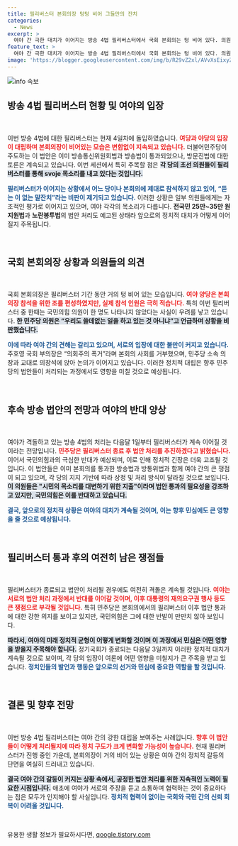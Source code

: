 ```yaml
---
title: 필리버스터 본회의장 텅텅 비어 그들만의 잔치
categories:
  - News
excerpt: >
  여야 간 극한 대치가 이어지는 방송 4법 필리버스터에서 국회 본회의는 텅 비어 있다. 의원들은 쓸데없는 일이라며 자조하는 가운데, 민주당과 국민의힘은 법안 처리를 두고 계속해서 충돌을 피할 수 없다. 다음 주 첫 단추가 될 필리버스터의 연속성을 예고한다.
feature_text: >
  여야 간 극한 대치가 이어지는 방송 4법 필리버스터에서 국회 본회의는 텅 비어 있다. 의원들은 쓸데없는 일이라며 자조하는 가운데, 민주당과 국민의힘은 법안 처리를 두고 계속해서 충돌을 피할 수 없다. 다음 주 첫 단추가 될 필리버스터의 연속성을 예고한다.
image: 'https://blogger.googleusercontent.com/img/b/R29vZ2xl/AVvXsEixyZcFfHzMRdzZMjFBmAUKJYCLCGyLL1o632UiGVXcaFdKo_bkvkuCioo0uUKlGfBVcT3P84aROyZIXSBEx3Aw5nCQ3pTgDom1WDC4m8eifvWiAmWEEVb4x6G_l8C0QH225ldMjyaFvpxGEBGNO37VmDTDMHGhJPq73UglMfDca1-0aw/s1600/blogspot.png'
---
```


<p><img src="https://blogger.googleusercontent.com/img/b/R29vZ2xl/AVvXsEixyZcFfHzMRdzZMjFBmAUKJYCLCGyLL1o632UiGVXcaFdKo_bkvkuCioo0uUKlGfBVcT3P84aROyZIXSBEx3Aw5nCQ3pTgDom1WDC4m8eifvWiAmWEEVb4x6G_l8C0QH225ldMjyaFvpxGEBGNO37VmDTDMHGhJPq73UglMfDca1-0aw/s1600/blogspot.png" alt="info 속보" /></p>

<h2 data-ke-size="size26">방송 4법 필리버스터 현황 및 여야의 입장</h2>

<p data-ke-size="size16">&nbsp;</p>

<p>이번 방송 4법에 대한 필리버스터는 현재 4일차에 돌입하였습니다. <b><span style="color: #ee2323;">여당과 야당의 입장이 대립하며 본회의장이 비어있는 모습은 변함없이 지속되고 있습니다.</span></b> 더불어민주당이 주도하는 이 법안은 이미 방송통신위원회법과 방송법이 통과되었으나, 방문진법에 대한 토론은 계속되고 있습니다. 이번 세션에서 특히 주목할 점은 <b><span style="background-color: #21538527;">각 당의 초선 의원들이 필리버스터를 통해 svoje 목소리를 내고 있다는 것입니다.</span></b> </p>

<p><b><span style="color: #1a5490;">필리버스터가 이어지는 상황에서 어느 당이나 본회의에 제대로 참석하지 않고 있어, “듣는 이 없는 말잔치”라는 비판이 제기되고 있습니다.</span></b> 이러한 상황은 일부 의원들에게는 자조적인 평가로 이어지고 있으며, 여야 각각의 목소리가 다릅니다. <b>전국민 25만~35만 원 지원법</b>과 <b>노란봉투법</b>의 법안 처리도 예고된 상태라 앞으로의 정치적 대치가 어떻게 이어질지 주목됩니다.</p>

<p data-ke-size="size16">&nbsp;</p>

<h2 data-ke-size="size26">국회 본회의장 상황과 의원들의 의견</h2>

<p data-ke-size="size16">&nbsp;</p>

<p>국회 본회의장은 필리버스터 기간 동안 거의 텅 비어 있는 모습입니다. <b><span style="color: #ee2323;">여야 양당은 본회의장 참석을 위한 조를 편성하였지만, 실제 참석 인원은 극히 적습니다.</span></b> 특히 이번 필리버스터 중 한때는 국민의힘 의원이 한 명도 나타나지 않았다는 사실이 우려를 낳고 있습니다. <b><span style="background-color: #21538527;">한 민주당 의원은 “우리도 쓸데없는 일을 하고 있는 것 아니냐”고 언급하며 상황을 비판했습니다.</span></b> </p>

<p><b><span style="color: #1a5490;">이에 따라 여야 간의 견해는 갈리고 있으며, 서로의 입장에 대한 불만이 커지고 있습니다.</span></b> 주호영 국회 부의장은 “의회주의 폭거”라며 본회의 사회를 거부했으며, 민주당 소속 의장과 교대로 의장석에 앉아 논의가 이어지고 있습니다. 이러한 정치적 대립은 향후 민주당의 법안들이 처리되는 과정에서도 영향을 미칠 것으로 예상됩니다.</p>

<p data-ke-size="size16">&nbsp;</p>

<h2 data-ke-size="size26">후속 방송 법안의 전망과 여야의 반대 양상</h2>

<p data-ke-size="size16">&nbsp;</p>

<p>여야가 격돌하고 있는 방송 4법의 처리는 다음달 1일부터 필리버스터가 계속 이어질 것이라는 전망입니다. <b><span style="color: #ee2323;">민주당은 필리버스터 종료 후 법안 처리를 추진하겠다고 밝혔습니다.</span></b> 이어서 국민의힘과의 극심한 반대가 예상되며, 이로 인해 정치적 긴장은 더욱 고조될 것입니다. 이 법안들은 이미 본회의를 통과한 방송법과 방통위법과 함께 여야 간의 큰 쟁점이 되고 있으며, 각 당의 지지 기반에 따라 상정 및 처리 방식이 달라질 것으로 보입니다. <b><span style="background-color: #21538527;">이 의원들은 "시민의 목소리를 대변하기 위한 지출"이라며 법안 통과의 필요성을 강조하고 있지만, 국민의힘은 이를 반대하고 있습니다.</span></b> </p>

<p><b><span style="color: #1a5490;">결국, 앞으로의 정치적 상황은 여야의 대치가 계속될 것이며, 이는 향후 민심에도 큰 영향을 줄 것으로 예상됩니다.</span></b></p>

<p data-ke-size="size16">&nbsp;</p>

<h2 data-ke-size="size26">필리버스터 통과 후의 여전히 남은 쟁점들</h2>

<p data-ke-size="size16">&nbsp;</p>

<p>필리버스터가 종료되고 법안이 처리될 경우에도 여전히 격돌은 계속될 것입니다. <b><span style="color: #ee2323;">여야는 서로의 법안 처리 과정에서 반대를 이어갈 것이며, 이후 대통령의 재의요구권 행사 등도 큰 쟁점으로 부각될 것입니다.</span></b> 특히 민주당은 본회의에서의 필리버스터 이후 법안 통과에 대한 강한 의지를 보이고 있지만, 국민의힘은 그에 대한 반발이 만만치 않아 보입니다. </p>

<p><b><span style="background-color: #21538527;">따라서, 여야의 미래 정치적 균형이 어떻게 변화할 것이며 이 과정에서 민심은 어떤 영향을 받을지 주목해야 합니다.</span></b> 정기국회가 종료되는 다음달 3일까지 이러한 정치적 대치가 계속될 것으로 보이며, 각 당의 입장이 여론에 어떤 영향을 미칠지가 큰 주목을 받고 있습니다. <b><span style="color: #1a5490;">정치인들의 발언과 행동은 앞으로의 선거와 민심에 중요한 역할을 할 것입니다.</span></b></p>

<p data-ke-size="size16">&nbsp;</p>

<h2 data-ke-size="size26">결론 및 향후 전망</h2>

<p data-ke-size="size16">&nbsp;</p>

<p>이번 방송 4법 필리버스터는 여야 간의 강한 대립을 보여주는 사례입니다. <b><span style="color: #ee2323;">향후 이 법안들이 어떻게 처리될지에 따라 정치 구도가 크게 변화할 가능성이 높습니다.</span></b> 현재 필리버스터가 진행 중인 가운데, 본회의장이 거의 비어 있는 상황은 여야 간의 정치적 갈등의 단면을 여실히 드러내고 있습니다. </p>

<p><b><span style="background-color: #21538527;">결국 여야 간의 갈등이 커지는 상황 속에서, 공정한 법안 처리를 위한 지속적인 노력이 필요한 시점입니다.</span></b> 애초에 여야가 서로의 주장을 듣고 소통하며 협력하는 것이 중요하다는 점은 모두가 인지해야 할 사실입니다. <b><span style="color: #1a5490;">정치적 협력이 없이는 국회와 국민 간의 신뢰 회복이 어려울 것입니다.</span></b></p>

<p data-ke-size="size16">&nbsp;</p>
유용한 생활 정보가 필요하시다면, <a href="https://qoogle.tistory.com" rel="dofollow">qoogle.tistory.com</a>


